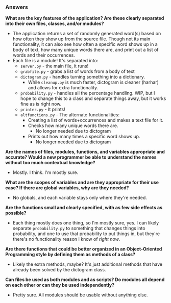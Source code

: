 ### Answers
**What are the key features of the application? Are these clearly separated into their own files, classes, and/or modules?**
- The application returns a set of randomly generated word(s) based on how often they show up from the source file. Though not its main functionality, it can also see how often a specific word shows up in a body of text, how many unique words there are, and print out a list of words and their occurrences.
- Each file is a module! It's separated into:
    - `server.py` - the main file, it runs!
    - `grabfile.py` - grabs a list of words from a body of text
    - `dictogram.py` - handles turning something into a dictionary.
        - While `cleanup.py` is much faster, dictogram is cleaner (harhar) and allows for extra functionality.
    - `probability.py` - handles all the percentage handling. WIP, but I hope to change this to a class and separate things away, but it works fine as is right now.
    - `printer.py` - It prints!
    - `altfunctions.py` - The alternate functionalities:
        - Creating a list of words+occurrences and makes a text file for it.
        - Checks how many unique words there are.
            - No longer needed due to dictogram
        - Prints out how many times a specific word shows up.
            - No longer needed due to dictogram


**Are the names of files, modules, functions, and variables appropriate and accurate? Would a new programmer be able to understand the names without too much contextual knowledge?**
- Mostly. I think. I'm mostly sure.

**What are the scopes of variables and are they appropriate for their use case? If there are global variables, why are they needed?**
- No globals, and each variable stays only where they're needed.

**Are the functions small and clearly specified, with as few side effects as possible?**
- Each thing mostly does one thing, so I'm mostly sure, yes. I can likely separate `probability.py` to something that changes things into probability, and one to use that probability to put things in, but they're there's no functionality reason I know of *right now*.

**Are there functions that could be better organized in an Object-Oriented Programming style by defining them as methods of a class?**
- Likely the extra methods, maybe? It's just additional methods that have already been solved by the dictogram class.

**Can files be used as both modules and as scripts?
Do modules all depend on each other or can they be used independently?**
- Pretty sure. All modules should be usable without anything else.
